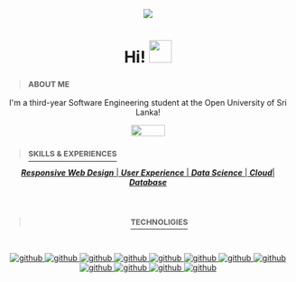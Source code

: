 
 <p align="center"><a href="https://imgur.com/sh07vdn"><img src="https://i.imgur.com/sh07vdn.png" title=" " /></a></p>

<p align="center"><h1 align="center">Hi! <img src="https://media.giphy.com/media/8XaBSsyQaYFxxNqznU/giphy.gif" width="40" height="40"/></h1>

 <div align=left>

> ### <sup> ABOUT ME </sup>

<p align="center">I'm a third-year Software Engineering student at the Open University of Sri Lanka! </p>

<p align="center"><a href="https://linkedin.com/in/mgkshavinda"><img src="https://i.imgur.com/1HtFi4b.png" width="60" height="20"/></p>

> ### <sup> SKILLS & EXPERIENCES </sup>

<div align=center>
  
***Responsive Web Design*** | ***User Experience*** | ***Data Science*** | ***Cloud***| ***Database***
  
<br/>

> ### <sup> TECHNOLIGIES </sup>

<br/>

<div align=center>

![github](https://www.vectorlogo.zone/logos/java/java-vertical.svg)
![github](https://www.vectorlogo.zone/logos/amazon_aws/amazon_aws-ar21.svg)
![github](https://www.vectorlogo.zone/logos/w3_html5/w3_html5-icon.svg)
![github](https://www.vectorlogo.zone/logos/w3_css/w3_css-icon.svg)
![github](https://www.vectorlogo.zone/logos/javascript/javascript-icon.svg)
![github](https://www.vectorlogo.zone/logos/getbootstrap/getbootstrap-icon.svg)
![github](https://www.vectorlogo.zone/logos/mysql/mysql-official.svg)
![github](https://www.vectorlogo.zone/logos/postgresql/postgresql-icon.svg)
![github](https://www.vectorlogo.zone/logos/git-scm/git-scm-icon.svg)
![github](https://www.vectorlogo.zone/logos/r-project/r-project-icon.svg)
![github](https://www.vectorlogo.zone/logos/python/python-icon.svg)
![github](https://www.vectorlogo.zone/logos/djangoproject/djangoproject-icon.svg)

</div>

